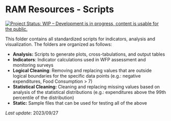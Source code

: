 # RAM Resources - Scripts
<!-- badges: start -->

[![Project Status: WIP – Development is in progress, content is usable for the
public.](https://www.repostatus.org/badges/latest/wip.svg)](https://www.repostatus.org/#wip)

<!-- badges: end -->


This folder contains all standardized scripts for indicators, analysis and visualization. The folders are organized as follows:

- **Analysis:** Scripts to generate plots, cross-tabulations, and output tables
- **Indicators**: Indicator calculations used in WFP assessment and monitoring surveys
- **Logical Cleaning**: Removing and replacing values that are outside logical boundaries for the specific data points (e.g.: negative expenditures, Food Consumption > 7)
- **Statistical Cleaning:** Cleaning and replacing missing values based on analysis of the statistical distributions (e.g.: expenditures above the 99th percentile of the distribution)
- **Static:** Sample files that can be used for testing all of the above

_Last update_: 2023/09/27
